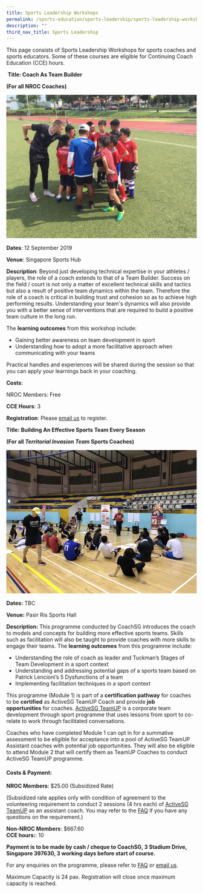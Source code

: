 ```yaml
---
title: Sports Leadership Workshops
permalink: /sports-education/sports-leadership/sports-leadership-workshops/
description: ""
third_nav_title: Sports Leadership
---
```

This page consists of Sports Leadership Workshops for sports coaches and sports educators. Some of these courses are eligible for Continuing Coach Education (CCE) hours.

 **Title: Coach As Team Builder**

**(For all NROC Coaches)**

![Coach As Team Builder](/images/Sport%20Education/Sports%20Leadership/Sports%20Leadership%20Workshops/Teambuilder.jpeg)

**Dates**: 12 September 2019

**Venue**: Singapore Sports Hub

**Description**: Beyond just developing technical expertise in your athletes / players, the role of a coach extends to that of a Team Builder. Success on the field / court is not only a matter of excellent technical skills and tactics but also a result of positive team dynamics within the team. Therefore the role of a coach is critical in building trust and cohesion so as to achieve high performing results. Understanding your team's dynamics will also provide you with a better sense of interventions that are required to build a positive team culture in the long run. 

The **learning outcomes** from this workshop include:

*   Gaining better awareness on team development in sport
*   Understanding how to adopt a more facilitative approach when communicating with your teams

Practical handles and experiences will be shared during the session so that you can apply your learnings back in your coaching. 

**Costs**:

NROC Members: Free

**CCE Hours**: 3

**Registration**: Please [email us](mailto:hong_xue_en@sport.gov.sg) to register.

**Title: Building An Effective Sports Team Every Season**

**(For all *Territorial Invasion Team* Sports Coaches)**

![Building An Effective Sports Team Every Season](/images/Sport%20Education/Sports%20Leadership/Sports%20Leadership%20Workshops/TeamUP%20Cert%20FB%20Coverpic_resized.jpeg)

**Dates:** TBC 

**Venue:** Pasir Ris Sports Hall

**Description:** This programme conducted by CoachSG introduces the coach to models and concepts for building more effective sports teams. Skills such as facilitation will also be taught to provide coaches with more skills to engage their teams. The **learning outcomes** from this programme include:

* Understanding the role of coach as leader and Tuckman’s Stages of Team Development in a sport context
* Understanding and addressing potential gaps of a sports team based on Patrick Lencioni’s 5 Dysfunctions of a team
* Implementing facilitation techniques in a sport context

This programme (Module 1) is part of a **certification pathway** for coaches to be **certified** as ActiveSG TeamUP Coach and provide **job opportunities** for coaches. [ActiveSG TeamUP](https://www.myactivesg.com/read/2017/3/upping-the-game-in-team-building) is a corporate team development through sport programme that uses lessons from sport to co-relate to work through facilitated conversations.

Coaches who have completed Module 1 can opt in for a summative assessment to be eligible for acceptance into a pool of ActiveSG TeamUP Assistant coaches with potential job opportunities. They will also be eligible to attend Module 2 that will certify them as TeamUP Coaches to conduct ActiveSG TeamUP programme.

#### **Costs & Payment:**

**NROC Members**: $25.00 (Subsidized Rate)

(Subsidized rate applies only with condition of agreement to the volunteering requirement to conduct 2 sessions (4 hrs each) of [ActiveSG TeamUP](https://www.myactivesg.com/read/2017/3/upping-the-game-in-team-building) as an assistant coach. You may refer to the [FAQ](/sports-leadership/sports-leadership-workshops/teamup-certification-faq/) if you have any questions on the requirement.)

**Non-NROC Members**: $667.60 
<br>
**CCE hours:**: 10 

**Payment is to be made by cash / cheque to CoachSG, 3 Stadium Drive, Singapore 397630, 3 working days before start of course.**

For any enquiries on the programme, please refer to [FAQ](/sports-leadership/sports-leadership-workshops/teamup-certification-faq/) or [email us](mailto:hong_xue_en@sport.gov.sg). 

Maximum Capacity is 24 pax. Registration will close once maximum capacity is reached.